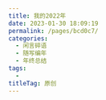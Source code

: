 ```yaml
---
title: 我的2022年
date: 2023-01-30 18:09:19
permalink: /pages/bcd0c7/
categories:
  - 闲言碎语
  - 随写编年
  - 年终总结
tags:
  - 
titleTag: 原创
---
```

